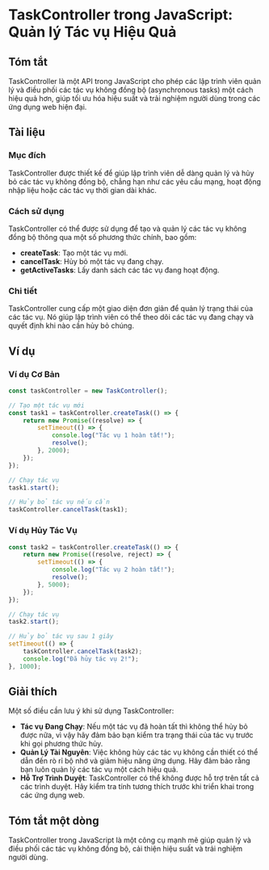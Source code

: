 <!--
Meta Description: # TaskController trong JavaScript: Quản lý Tác vụ Hiệu Quả ## Tóm tắt TaskController là một API trong JavaScript cho phép các lập trình viên quản lý v...
Meta Keywords: tác, các, taskcontroller, một, hủy
-->

# TaskController trong JavaScript: Quản lý Tác vụ Hiệu Quả

## Tóm tắt
TaskController là một API trong JavaScript cho phép các lập trình viên quản lý và điều phối các tác vụ không đồng bộ (asynchronous tasks) một cách hiệu quả hơn, giúp tối ưu hóa hiệu suất và trải nghiệm người dùng trong các ứng dụng web hiện đại.

## Tài liệu

### Mục đích
TaskController được thiết kế để giúp lập trình viên dễ dàng quản lý và hủy bỏ các tác vụ không đồng bộ, chẳng hạn như các yêu cầu mạng, hoạt động nhập liệu hoặc các tác vụ thời gian dài khác.

### Cách sử dụng
TaskController có thể được sử dụng để tạo và quản lý các tác vụ không đồng bộ thông qua một số phương thức chính, bao gồm:

- **createTask**: Tạo một tác vụ mới.
- **cancelTask**: Hủy bỏ một tác vụ đang chạy.
- **getActiveTasks**: Lấy danh sách các tác vụ đang hoạt động.

### Chi tiết
TaskController cung cấp một giao diện đơn giản để quản lý trạng thái của các tác vụ. Nó giúp lập trình viên có thể theo dõi các tác vụ đang chạy và quyết định khi nào cần hủy bỏ chúng.

## Ví dụ

### Ví dụ Cơ Bản
```javascript
const taskController = new TaskController();

// Tạo một tác vụ mới
const task1 = taskController.createTask(() => {
    return new Promise((resolve) => {
        setTimeout(() => {
            console.log("Tác vụ 1 hoàn tất!");
            resolve();
        }, 2000);
    });
});

// Chạy tác vụ
task1.start();

// Hủy bỏ tác vụ nếu cần
taskController.cancelTask(task1);
```

### Ví dụ Hủy Tác Vụ
```javascript
const task2 = taskController.createTask(() => {
    return new Promise((resolve, reject) => {
        setTimeout(() => {
            console.log("Tác vụ 2 hoàn tất!");
            resolve();
        }, 5000);
    });
});

// Chạy tác vụ
task2.start();

// Hủy bỏ tác vụ sau 1 giây
setTimeout(() => {
    taskController.cancelTask(task2);
    console.log("Đã hủy tác vụ 2!");
}, 1000);
```

## Giải thích
Một số điều cần lưu ý khi sử dụng TaskController:

- **Tác vụ Đang Chạy**: Nếu một tác vụ đã hoàn tất thì không thể hủy bỏ được nữa, vì vậy hãy đảm bảo bạn kiểm tra trạng thái của tác vụ trước khi gọi phương thức hủy.
- **Quản Lý Tài Nguyên**: Việc không hủy các tác vụ không cần thiết có thể dẫn đến rò rỉ bộ nhớ và giảm hiệu năng ứng dụng. Hãy đảm bảo rằng bạn luôn quản lý các tác vụ một cách hiệu quả.
- **Hỗ Trợ Trình Duyệt**: TaskController có thể không được hỗ trợ trên tất cả các trình duyệt. Hãy kiểm tra tính tương thích trước khi triển khai trong các ứng dụng web.

## Tóm tắt một dòng
TaskController trong JavaScript là một công cụ mạnh mẽ giúp quản lý và điều phối các tác vụ không đồng bộ, cải thiện hiệu suất và trải nghiệm người dùng.